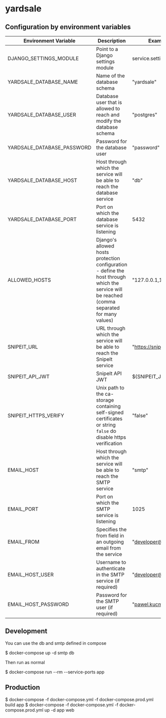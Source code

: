 # yardsale

## Configuration by environment variables

| Environment Variable       | Description                                                                                                                                   | Example value                   |
| -------------------------- | ----------------------------------------------------------------------------------------------------------------------------------------------|---------------------------------|
| DJANGO_SETTINGS_MODULE     | Point to a Django settings module                                                                                                             | service.settings.common         |  
| YARDSALE_DATABASE_NAME     | Name of the database schema                                                                                                                   | "yardsale"                      |  
| YARDSALE_DATABASE_USER     | Database user that is allowed to reach and modify the database schema                                                                         | "postgres"                      |  
| YARDSALE_DATABASE_PASSWORD | Password for the database user                                                                                                                | "password"                      |  
| YARDSALE_DATABASE_HOST     | Host through which the service will be able to reach the database service                                                                     | "db"                            |  
| YARDSALE_DATABASE_PORT     | Port on which the database service is listening                                                                                               | 5432                            |  
| ALLOWED_HOSTS              | Django's allowed hosts protection configuration - define the host through which the service will be reached (comma separated for many values) | "127.0.0.1,10.93.7.16"          |  
| SNIPEIT_URL                | URL through which the service will be able to reach the SnipeIt service                                                                       | "https://snipeit.stxnext.local" |  
| SNIPEIT_API_JWT            | SnipeIt API JWT                                                                                                                               | ${SNIPEIT_JWT}                  |  
| SNIPEIT_HTTPS_VERIFY       | Unix path to the ca-storage containing self-signed certificates or string `false` do disable https verification                               | "false"                         |  
| EMAIL_HOST                 | Host through which the service will be able to reach the SMTP service                                                                         | "smtp"                          |  
| EMAIL_PORT                 | Port on which the SMTP service is listening                                                                                                   | 1025                            |  
| EMAIL_FROM                 | Specifies the from field in an outgoing email from the service                                                                                | "developer@stxnext.pl"          |  
| EMAIL_HOST_USER            | Username to authenticate in the SMTP service (if required)                                                                                    | "developer@stxnext.pl"          |  
| EMAIL_HOST_PASSWORD        | Password for the SMTP user (if required)                                                                                                      | "pawel.kucmus@stxnext.pl"       |  


## Development

You can use the db and smtp defined in compose

$ docker-compose up -d smtp db

Then run as normal

$ docker-compose run --rm --service-ports app

## Production

$ docker-compose -f docker-compose.yml -f docker-compose.prod.yml build app
$ docker-compose -f docker-compose.yml -f docker-compose.prod.yml up -d app web

